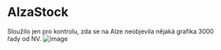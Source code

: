 # AlzaStock

Sloužilo jen pro kontrolu, zda se na Alze neobjevila nějaká grafika 3000 řady od NV.
![image](https://user-images.githubusercontent.com/11707267/194268298-e9fc091d-d791-4b59-a72e-3f4902919f8f.png)
